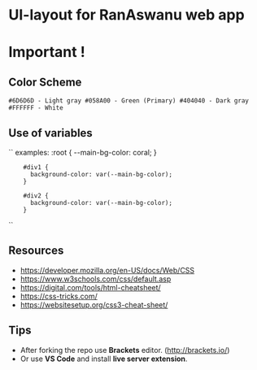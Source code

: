 # UI-layout for RanAswanu web app

# Important !
## Color Scheme
``#6D6D6D - Light gray
  #058A00 - Green (Primary)
  #404040 - Dark gray
  #FFFFFF - White
``
## Use of variables
`` examples:
        :root {
          --main-bg-color: coral;
        }

        #div1 {
          background-color: var(--main-bg-color);
        }

        #div2 {
          background-color: var(--main-bg-color);
        }
``

## Resources
* https://developer.mozilla.org/en-US/docs/Web/CSS
* https://www.w3schools.com/css/default.asp
* https://digital.com/tools/html-cheatsheet/
* https://css-tricks.com/
* https://websitesetup.org/css3-cheat-sheet/

## Tips 
* After forking the repo use **Brackets** editor. (http://brackets.io/)
* Or use **VS Code** and install **live server extension**.